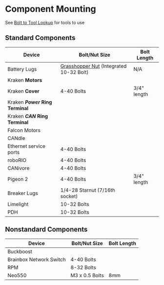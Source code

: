 # Component Mounting

See [Bolt to Tool Lookup](../Mechanical/Bolt%20to%20Tool%20Lookup.md) for tools to use

## Standard Components

| Device                           | Bolt/Nut Size                                                                                     | Bolt Length |
| -------------------------------- | -------------------------------------------------------------------------------------------------- | ------------ |
| Battery Lugs                     | [Grasshopper Nut](https://www.thethriftybot.com/products/grasshopper-nut) (Integrated 10-32 Bolt) | N/A          |
| Kraken **Motors**                |                                                                                                    |              |
| Kraken **Cover**                 | 4-40 Bolts                                                                                        | 3/4" length  |
| Kraken ***Power* Ring Terminal** |                                                                                                    |              |
| Kraken ***CAN* Ring Terminal**   |                                                                                                    |              |
| Falcon Motors                    |                                                                                                    |              |
| CANdle                           |                                                                                                    |              |
| Ethernet service ports           | 4-40 Bolts                                                                                        |              |
| roboRIO                          | 4-40 Bolts                                                                                        |              |
| CANivore                         | 4-40 Bolts                                                                                        |              |
| Pigeon 2                         | 4-40 Bolts                                                                                        | 3/4" length  |
| Breaker Lugs                     | 1/4-28 Starnut (7/16th socket)                                                                     |              |
| Limelight                        | 10-32 Bolts                                                                                       |              |
| PDH                              | 10-32 Bolts                                                                                       |              |

## Nonstandard Components

| Device                  | Bolt/Nut Size  | Bolt Length |
| ----------------------- | --------------- | ------------ |
| Buckboost               |                 |              |
| Brainbox Network Switch | 4-40 Bolts     |              |
| RPM                     | 8-32 Bolts     |              |
| Neo550                  | M3 x 0.5 Bolts | 8mm          |
